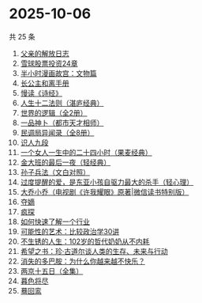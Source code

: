 # 2025-10-06

共 25 条

<!-- BEGIN WEREAD -->
<!-- 最后更新时间 2025-10-06 11:27:45 +0800 -->
1. [父亲的解放日志](https://weread.qq.com/web/bookDetail/325320f0813ab9c87g0162ef)
1. [雪球股票投资24章](https://weread.qq.com/web/bookDetail/2f032be0813aba75fg011b7a)
1. [半小时漫画故宫：文物篇](https://weread.qq.com/web/bookDetail/06a32200813aba724g0146b7)
1. [长公主和离手册](https://weread.qq.com/web/bookDetail/1ec326b0813aba730g013f38)
1. [慢读《诗经》](https://weread.qq.com/web/bookDetail/41c32340813aba7dag011cd3)
1. [人生十二法则（湛庐经典）](https://weread.qq.com/web/bookDetail/74732e20719fe4f4747f8f4)
1. [世界的逻辑（全2册）](https://weread.qq.com/web/bookDetail/ef832f90813aba7f9g010253)
1. [一品神卜（都市天才相师）](https://weread.qq.com/web/bookDetail/34b32b90813aba555g0105ad)
1. [民调局异闻录（全8册）](https://weread.qq.com/web/bookDetail/b8332d90813aba784g013ecb)
1. [识人九段](https://weread.qq.com/web/bookDetail/63d32810813aba6e7g017aa2)
1. [一个女人一生中的二十四小时（果麦经典）](https://weread.qq.com/web/bookDetail/bcc32220813aba6bbg013071)
1. [金大班的最后一夜（轻经典）](https://weread.qq.com/web/bookDetail/fdb32340813aba723g012dc7)
1. [孙子兵法（文白对照）](https://weread.qq.com/web/bookDetail/c2732690813aba21dg018ff4)
1. [过度提醒的爱，是东亚小孩自驱力最大的杀手（轻心理）](https://weread.qq.com/web/bookDetail/3b632c40813aba758g0104be)
1. [大乔小乔（电视剧《许我耀眼》原著|微信读书特别版）](https://weread.qq.com/web/bookDetail/1ae327f0813aba7fag017585)
1. [夺嫡](https://weread.qq.com/web/bookDetail/8bd327d0813ab94e2g0186ce)
1. [疯探](https://weread.qq.com/web/bookDetail/09232490813ab9ec2g0158fc)
1. [如何快速了解一个行业](https://weread.qq.com/web/bookDetail/4a1321f0813aba52eg011a0a)
1. [可能性的艺术：比较政治学30讲](https://weread.qq.com/web/bookDetail/9ea325a0813ab6d00g01640c)
1. [不生锈的人生：102岁的哲代奶奶从不内耗](https://weread.qq.com/web/bookDetail/77232620813aba06dg01442d)
1. [希望之书：珍·古道尔谈人类的生存、未来与行动](https://weread.qq.com/web/bookDetail/5e132cb0813ab7630g012ff2)
1. [消失的多巴胺：为什么你越来越不快乐？](https://weread.qq.com/web/bookDetail/de1326c0813ab9641g0144d7)
1. [两京十五日（全集）](https://weread.qq.com/web/bookDetail/49432980720c671f4941767)
1. [暮色将尽](https://weread.qq.com/web/bookDetail/43332d10813ab789bg0191c4)
1. [蓦回鸾](https://weread.qq.com/web/bookDetail/14b321d0813aba723g011c1b)
<!-- END WEREAD -->